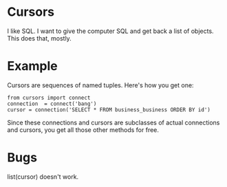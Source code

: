 Cursors
=======

I like SQL. I want to give the computer SQL and get back a list of
objects. This does that, mostly.

Example
=======

Cursors are sequences of named tuples. Here's how you get one:

    from cursors import connect
    connection  = connect('bang')
    cursor = connection('SELECT * FROM business_business ORDER BY id')

Since these connections and cursors are subclasses of actual connections and
cursors, you get all those other methods for free.

Bugs
====

list(cursor) doesn't work.
